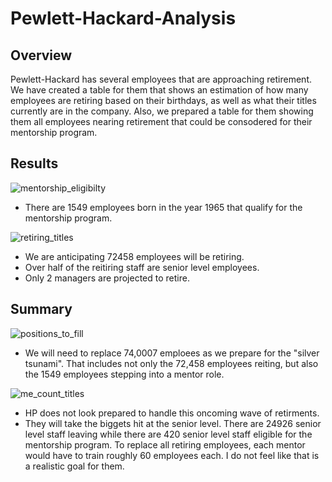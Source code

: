 # Pewlett-Hackard-Analysis
## Overview
Pewlett-Hackard has several employees that are approaching retirement. We have created a table for them that shows an estimation of how many employees are retiring based on their birthdays, as well as what their titles currently are in the company. Also, we prepared a table for them showing them all employees nearing retirement that could be consodered for their mentorship program.

## Results
![mentorship_eligibilty](https://user-images.githubusercontent.com/99751636/164955728-5ccae369-2a54-45a0-a878-2e7247aa2a99.png)
* There are 1549 employees born in the year 1965 that qualify for the mentorship program.

![retiring_titles](https://user-images.githubusercontent.com/99751636/164955732-e10a49cb-8bfe-443a-a43f-47dffacdc83f.png)
* We are anticipating 72458 employees will be retiring.
* Over half of the reitiring staff are senior level employees.
* Only 2 managers are projected to retire.
## Summary
![positions_to_fill](https://user-images.githubusercontent.com/99751636/164956752-b5adffe2-b794-45c8-b4df-cd86af42b07d.png)

* We will need to replace 74,0007 emploees as we prepare for the "silver tsunami". That includes not only the 72,458 employees reiting, but also the 1549 employees stepping into a mentor role. 

![me_count_titles](https://user-images.githubusercontent.com/99751636/164956293-cb72c82b-8b56-4195-a662-16fa09a83001.png)

* HP does not look prepared to handle this oncoming wave of retirments.
* They will take the biggets hit at the senior level. There are 24926 senior level staff leaving while there are 420 senior level staff eligible for the mentorship program. To replace all retiring employees, each mentor would have to train roughly 60 employees each. I do not feel like that is a realistic goal for them. 
